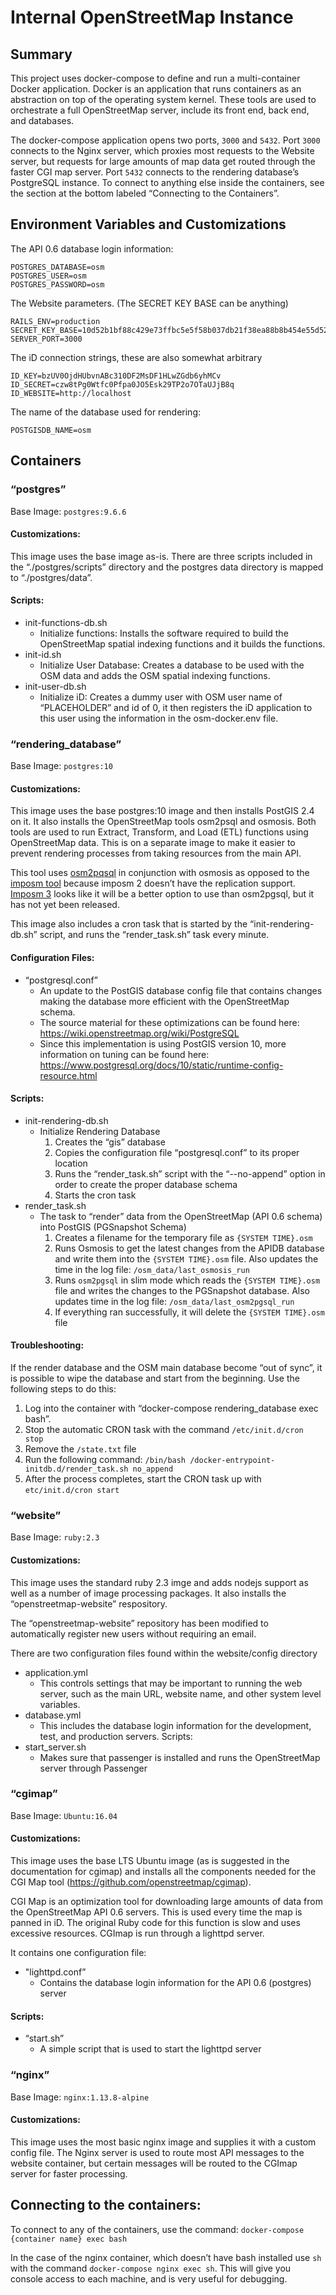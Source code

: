 # Internal OpenStreetMap Instance
## Summary
This project uses docker-compose to define and run a multi-container Docker application. Docker is an application that runs containers as an abstraction on top of the operating system kernel. These tools are used to orchestrate a full OpenStreetMap server, include its front end, back end, and databases.

The docker-compose application opens two ports, `3000` and `5432`. Port `3000` connects to the Nginx server, which proxies most requests to the Website server, but requests for large amounts of map data get routed through the faster CGI map server. Port `5432` connects to the rendering database’s PostgreSQL instance. To connect to anything else inside the containers, see the section at the bottom labeled “Connecting to the Containers”.

## Environment Variables and Customizations

The API 0.6 database login information:
```
POSTGRES_DATABASE=osm
POSTGRES_USER=osm
POSTGRES_PASSWORD=osm
```

The Website parameters. (The SECRET KEY BASE can be anything)
```
RAILS_ENV=production
SECRET_KEY_BASE=10d52b1bf88c429e73ffbc5e5f58b037db21f38ea88b8b454e55d52ed8bcc6e7fe3b48a79b2f36eb78a4685224d707767d083f79c51f7d81a9d4a06d1c1e2534
SERVER_PORT=3000
```

The iD connection strings, these are also somewhat arbitrary
```
ID_KEY=bzUV0OjdHUbvnABc310DF2MsDF1HLwZGdb6yhMCv
ID_SECRET=czw8tPg0Wtfc0Pfpa0JO5Esk29TP2o7OTaUJjB8q
ID_WEBSITE=http://localhost
```

The name of the database used for rendering:
```
POSTGISDB_NAME=osm
```

## Containers
### “postgres”
Base Image: `postgres:9.6.6`
#### Customizations:
This image uses the base image as-is. There are three scripts included in the “./postgres/scripts” directory and the postgres data directory is mapped to “./postgres/data”.
#### Scripts:
* init-functions-db.sh
  * Initialize functions: Installs the software required to build the OpenStreetMap spatial indexing functions and it builds the functions.
* init-id.sh
  * Initialize User Database: Creates a database to be used with the OSM data and adds the OSM spatial indexing functions.
* init-user-db.sh
  * Initialize iD: Creates a dummy user with OSM user name of “PLACEHOLDER” and id of 0, it then registers the iD application to this user using the information in the osm-docker.env file.
### “rendering_database”
Base Image: `postgres:10`
#### Customizations:
This image uses the base postgres:10 image and then installs PostGIS 2.4 on it. It also installs the OpenStreetMap tools osm2psql and osmosis. Both tools are used to run Extract, Transform, and Load (ETL) functions using OpenStreetMap data. This is on a separate image to make it easier to prevent rendering processes from taking resources from the main API.

This tool uses [osm2pqsql](https://wiki.openstreetmap.org/wiki/Osm2pgsql) in conjunction with osmosis as opposed to the [imposm tool](https://wiki.openstreetmap.org/wiki/Imposm) because imposm 2 doesn’t have the replication support. [Imposm 3](https://github.com/omniscale/imposm3) looks like it will be a better option to use than osm2pgsql, but it has not yet been released.

This image also includes a cron task that is started by the “init-rendering-db.sh” script, and runs the “render_task.sh” task every minute.
#### Configuration Files:
* “postgresql.conf”
  * An update to the PostGIS database config file that contains changes making the database more efficient with the OpenStreetMap schema.
  * The source material for these optimizations can be found here: https://wiki.openstreetmap.org/wiki/PostgreSQL
  * Since this implementation is using PostGIS version 10, more information on tuning can be found here: https://www.postgresql.org/docs/10/static/runtime-config-resource.html
#### Scripts:
* init-rendering-db.sh
  *  Initialize Rendering Database
     1.  Creates the “gis” database
     2.  Copies the configuration file “postgresql.conf” to its proper location
     3.  Runs the “render_task.sh” script with the “--no-append” option in order to create the proper database schema
     4.  Starts the cron task
* render_task.sh
  * The task to “render” data from the OpenStreetMap (API 0.6 schema) into PostGIS (PGSnapshot Schema)
    1.  Creates a filename for the temporary file as `{SYSTEM TIME}.osm`
    2.  Runs Osmosis to get the latest changes from the APIDB database and write them into the `{SYSTEM TIME}.osm` file. Also updates the time in the log file: `/osm_data/last_osmosis_run`
    3.  Runs `osm2pgsql` in slim mode which reads the `{SYSTEM TIME}.osm` file and writes the changes to the PGSnapshot database. Also updates time in the log file: `/osm_data/last_osm2pgsql_run`
    4.  If everything ran successfully, it will delete the `{SYSTEM TIME}.osm` file
#### Troubleshooting:
If the render database and the OSM main database become “out of sync”, it is possible to wipe the database and start from the beginning. Use the following steps to do this:
  1.  Log into the container with “docker-compose rendering_database exec bash”.
  2.  Stop the automatic CRON task with the command `/etc/init.d/cron stop`
  3.  Remove the `/state.txt` file
  4.  Run the following command: `/bin/bash /docker-entrypoint-initdb.d/render_task.sh no_append`
  5.  After the process completes, start the CRON task up with `etc/init.d/cron start`
### “website”
Base Image: `ruby:2.3`
#### Customizations:
This image uses the standard ruby 2.3 imge and adds nodejs support as well as a number of image processing packages. It also installs the “openstreetmap-website” respository.

The “openstreetmap-website” repository has been modified to automatically register new users without requiring an email.

There are two configuration files found within the website/config directory
* application.yml
  * This controls settings that may be important to running the web server, such as the main URL, website name, and other system level variables.
* database.yml
  * This includes the database login information for the development, test, and production servers.
Scripts:
* start_server.sh	
  * Makes sure that passenger is installed and runs the OpenStreetMap server through Passenger
### “cgimap”
Base Image: `Ubuntu:16.04`
#### Customizations:
This image uses the base LTS Ubuntu image (as is suggested in the documentation for cgimap) and installs all the components needed for the CGI Map tool (https://github.com/openstreetmap/cgimap).

CGI Map is an optimization tool for downloading large amounts of data from the OpenStreetMap API 0.6 servers. This is used every time the map is panned in iD. The original Ruby code for this function is slow and uses excessive resources. CGImap is run through a lighttpd server.

It contains one configuration file:
* "lighttpd.conf”
  * Contains the database login information for the API 0.6 (postgres) server
#### Scripts:
* “start.sh”
  * A simple script that is used to start the lighttpd server
### “nginx”
Base Image: `nginx:1.13.8-alpine`
#### Customizations:
This image uses the most basic nginx image and supplies it with a custom config file. The Nginx server is used to route most API messages to the website container, but certain messages will be routed to the CGImap server for faster processing.
 
## Connecting to the containers:

To connect to any of the containers, use the command: `docker-compose {container name} exec bash`

In the case of the nginx container, which doesn’t have bash installed use `sh` with the command `docker-compose nginx exec sh`. This will give you console access to each machine, and is very useful for debugging.

